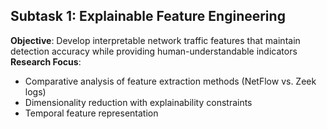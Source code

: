## Subtask 1: Explainable Feature Engineering
**Objective**: Develop interpretable network traffic features that maintain detection accuracy while providing human-understandable indicators  
**Research Focus**:
- Comparative analysis of feature extraction methods (NetFlow vs. Zeek logs)
- Dimensionality reduction with explainability constraints
- Temporal feature representation
